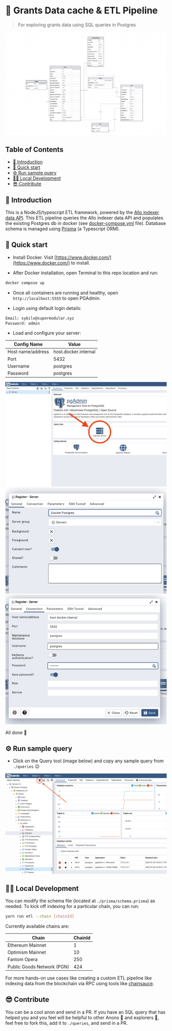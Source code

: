 # 🔭 Grants Data cache & ETL Pipeline

> For exploring grants data using SQL queries in Postgres

![DB schema visualized](./assets/schema-visual.png)

## Table of Contents

* [🚪 Introduction](#-introduction)
* [🏁 Quick start](#-quick-start)
* [⚙️ Run sample query](#-run-sample-query)
* [💪🏾 Local Development](#-local-development)
* [😎 Contribute](#-contribute)

## 🚪 Introduction

This is a NodeJS/typescript ETL framework, powered by the [Allo indexer](https://github.com/gitcoinco/allo-indexer) [data API](https://indexer-grants-stack.gitcoin.co). This ETL pipeline queries the Allo indexer data API and populates the existing Postgres db in docker (see [docker-compose.yml](./docker-compose.yml) file). Database schema is managed using [Prisma](https://www.prisma.io/) (a Typescript ORM).

## 🏁 Quick start

- Install Docker. Visit [https://www.docker.com/](https://www.docker.com/) to install.

- After Docker installation, open Terminal to this repo location and run:

```bash
docker compose up
```

- Once all containers are running and healthy, open `http://localhost:5555` to open PGAdmin.

- Login using default login details:

```
Email: sybilx@supermodular.xyz
Password: admin
```

- Load and configure your server:

| Config Name       | Value                |
| ----------------- | -------------------- |
| Host name/address | host.docker.internal |
| Port              | 5432                 |
| Username          | postgres             |
| Password          | postgres             |
  
![PGAdmin add new server](./assets/pgadmin-dashboard.png)
![PGAdmin server name](./assets/server-hostname.png)
![PGAdmin add server config](./assets/server-config.png)

All done 🎉

## ⚙️ Run sample query

- Click on the Query tool (image below) and copy any sample query from `./queries` 😉

![PGAdmin run new query](./assets/pgadmin-newquery.png)

## 💪🏾 Local Development

You can modify the schema file (located at `./prisma/schema.prisma`) as needed. To kick off indexing for a particular chain, you can run:

```bash
yarn run etl --chain [chainId]
```

Currently available chains are:

| Chain                      | ChainId |
| -------------------------- | ------- |
| Ethereum Mainnet           | 1       |
| Optimism Mainnet           | 10      |
| Fantom Opera               | 250     |
| Public Goods Network (PGN) | 424     |

For more hands-on use cases like creating a custom ETL pipeline like indexing data from the blockchain via RPC using tools like [chainsauce](https://www.npmjs.com/package/chainsauce).

## 😎 Contribute

You can be a cool anon and send in a PR. If you have an SQL query that has helped you and you feel will be helpful to other Anons 👻 and explorers 🔭, feel free to fork this, add it to `./queries`, and send in a PR.
